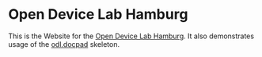 # Open Device Lab Hamburg

This is the Website for the [Open Device Lab Hamburg](http://hamburg.opendevicelab.de). It also demonstrates usage of the [odl.docpad](https://github.com/fwd-io/odl.docpad) skeleton.

